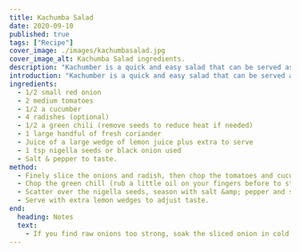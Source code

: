 ```yaml
---
title: Kachumba Salad
date: 2020-09-10
published: true
tags: ["Recipe"]
cover_image: ./images/kachumbasalad.jpg
cover_image_alt: Kachumba Salad ingredients.
description: "Kachumber is a quick and easy salad that can be served as a side to many Indian dishes. It adds crunch, flavor and texture to foods and works well with hot and spicy dishes. As well as having the added benefit of increasing your daily vegetable intake the ingredients offer a wealth of vitamins and minerals. It keeps well in the fridge for 2-3 days and is also perfect for take along lunches or picnics."
introduction: "Kachumber is a quick and easy salad that can be served as a side to many Indian dishes. It adds crunch, flavor and texture to foods and works well with hot and spicy dishes. As well as having the added benefit of increasing your daily vegetable intake the ingredients offer a wealth of vitamins and minerals. It keeps well in the fridge for 2-3 days and is also perfect for take along lunches or picnics."
ingredients:
  - 1/2 small red onion
  - 2 medium tomatoes
  - 1/2 a cucumber
  - 4 radishes (optional)
  - 1/2 a green chili (remove seeds to reduce heat if needed)
  - 1 large handful of fresh coriander
  - Juice of a large wedge of lemon juice plus extra to serve
  - 1 tsp nigella seeds or black onion used
  - Salt & pepper to taste.
method:
  - Finely slice the onions and radish, then chop the tomatoes and cucumbers into small cubes, add to a bowl.
  - Chop the green chill (rub a little oil on your fingers before to stop the heat from the chilli absorbing into your skin) add it to the rest of the mixture with the coriander and gently combine.
  - Scatter over the nigella seeds, season with salt &amp; pepper and squeeze over the lemon juice.
  - Serve with extra lemon wedges to adjust taste.
end:
  heading: Notes
  text:
    - If you find raw onions too strong, soak the sliced onion in cold water for 15 minutes before adding to the salad.
---
```

